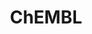 ---
layout: default
bigquery: https://console.cloud.google.com/bigquery?p=patents-public-data&d=ebi_chembl&page=dataset
citation: '"The ChEMBL database in 2017." Anna Gaulton, Anne Hersey, Michał Nowotka,
  A Patrícia Bento, Jon Chambers, David Mendez, Prudence Mutowo, Francis Atkinson,
  Louisa J Bellis, Elena Cibrián-Uhalte, Mark Davies, Nathan Dedman, Anneli Karlsson,
  María Paula Magariños, John P Overington, George Papadatos, Ines Smit, Andrew R
  Leach Nucleic acids Research (2017) 45 (Database Issue), D945-D954'
contributors: European Bioinformatics Institute
cost: None
description: ChEMBL Data is a manually curated database of small molecules used in
  drug discovery, including information about existing patented drugs.
documentation: 'schema: https://www.ebi.ac.uk/chembl/db_schema


  '
last_edit: Mon, 04 Apr 2022 19:07:30 GMT
location: https://console.cloud.google.com/marketplace/product/google_patents_public_datasets/chembl
maintained_by: EMBL-EBI, an outstation of European Molecular Biology Laboratory
related_publications: '

  ChEMBL: towards direct deposition of bioassay data.


  Mendez D, Gaulton A, Bento AP, Chambers J, De Veij M, Félix E, Magariños MP, Mosquera
  JF, Mutowo P, Nowotka M, Gordillo-Marañón M, Hunter F, Junco L, Mugumbate G, Rodriguez-Lopez
  M, Atkinson F, Bosc N, Radoux CJ, Segura-Cabrera A, Hersey A, Leach AR.


  — Nucleic Acids Res. 2019; 47(D1):D930-D940. doi: 10.1093/nar/gky1075

  '
schema_fields: '[''normal_range_max'', ''usan_stem_definition'', ''parameter_type'',
  ''job_id'', ''lle'', ''ddd_admr'', ''withdrawn_country'', ''ddd_value'', ''mc_target_accession'',
  ''le'', ''standard_relation'', ''heavy_atoms'', ''structure_type'', ''compound_key'',
  ''comp_class_id'', ''disease_efficacy'', ''accession'', ''abstract'', ''standard_inchi'',
  ''nda_type'', ''biocomp_id'', ''confidence'', ''domain_type'', ''level4_description'',
  ''clo_id'', ''warning_country'', ''text_value'', ''path'', ''topical'', ''qed_weighted'',
  ''standard_inchi_key'', ''black_box_warning'', ''last_page'', ''parent_molregno'',
  ''num_ro5_violations'', ''set_name'', ''site_name'', ''submission_date'', ''syn_type'',
  ''ddd_units'', ''record_id'', ''mol_atc_id'', ''curated_by'', ''tbl'', ''warning_type'',
  ''standard_flag'', ''ddd_comment'', ''mol_frac_id'', ''assay_desc'', ''assay_param_id'',
  ''as_id'', ''warning_class'', ''molfile'', ''bto_id'', ''pubmed_id'', ''targrel_id'',
  ''mw_monoisotopic'', ''warning_year'', ''usan_substem'', ''alert_set_id'', ''mc_target_name'',
  ''rtb'', ''prod_pat_id'', ''patent_id'', ''prediction_method'', ''parent_go_id'',
  ''frac_class_id'', ''oc_id'', ''src_compound_id'', ''tax_id'', ''country'', ''helm_notation'',
  ''alogp'', ''delist_flag'', ''predbind_id'', ''l7'', ''actsm_id'', ''volume'', ''atc_code'',
  ''description'', ''mesh_heading'', ''db_version'', ''bao_format'', ''cell_name'',
  ''cell_source_tax_id'', ''canonical_smiles'', ''mc_target_type'', ''doc_type'',
  ''substrate_record_id'', ''strength'', ''confidence_score'', ''cx_logd'', ''standard_value'',
  ''usan_stem_id'', ''frac_code'', ''withdrawn_year'', ''first_page'', ''normal_range_min'',
  ''res_stem_id'', ''source'', ''target_desc'', ''sitecomp_id'', ''cpd_str_alert_id'',
  ''num_alerts'', ''hba'', ''activity_id'', ''patent_use_code'', ''smarts'', ''issue'',
  ''bao_endpoint'', ''drug_record_id'', ''drug_product_flag'', ''acd_logd'', ''irac_class_id'',
  ''l8'', ''parent_id'', ''published_units'', ''acd_logp'', ''hrac_code'', ''mecref_id'',
  ''acd_most_apka'', ''domain_id'', ''relationship_type'', ''rgid'', ''pathway_id'',
  ''who_name'', ''published_relation'', ''standard_type'', ''inorganic_flag'', ''component_synonym'',
  ''pref_name'', ''caloha_id'', ''met_comment'', ''orig_description'', ''mechanism_of_action'',
  ''mesh_id'', ''downgraded'', ''pathway_key'', ''assay_cell_type'', ''sequence_md5sum'',
  ''molecular_species'', ''definition'', ''dosed_ingredient'', ''active_molregno'',
  ''mw_freebase'', ''hba_lipinski'', ''idx'', ''withdrawn_flag'', ''product_id'',
  ''priority'', ''pchembl_value'', ''parenteral'', ''protclasssyn_id'', ''assay_category'',
  ''stem'', ''published_type'', ''withdrawn_reason'', ''updated_by'', ''selectivity_comment'',
  ''action_type'', ''component_id'', ''who_extra'', ''entity_type'', ''mutation'',
  ''ap_id'', ''standard_text_value'', ''annotation'', ''label'', ''prodrug'', ''journal'',
  ''level1'', ''tid_fixed'', ''end_position'', ''target_mapping'', ''direct_interaction'',
  ''sequence'', ''assay_strain'', ''ddd_id'', ''alert_name'', ''cell_ontology_id'',
  ''trade_name'', ''value'', ''dosage_form'', ''go_id'', ''uberon_id'', ''ass_cls_map_id'',
  ''chebi_par_id'', ''ad_type'', ''status'', ''compound_name'', ''patent_expire_date'',
  ''publication_number'', ''doc_id'', ''hbd'', ''full_molformula'', ''major_class'',
  ''usan_stem'', ''units'', ''short_name'', ''sei'', ''cell_description'', ''met_conversion'',
  ''num_lipinski_ro5_violations'', ''type'', ''mol_hrac_id'', ''aromatic_rings'',
  ''ridx'', ''mol_irac_id'', ''creation_date'', ''natural_product'', ''toid'', ''homologue'',
  ''tid'', ''enzyme_name'', ''class_level'', ''irac_code'', ''assay_test_type'', ''standard_units'',
  ''name'', ''comments'', ''aspect'', ''class_type'', ''chembl_id'', ''assay_class_id'',
  ''cidx'', ''related_tid'', ''level2'', ''bao_id'', ''psa'', ''level3'', ''organism'',
  ''site_id'', ''doi'', ''ref_url'', ''ingredient'', ''innovator_company'', ''cell_source_organism'',
  ''l3'', ''acd_most_bpka'', ''uo_units'', ''tissue_id'', ''met_id'', ''approval_date'',
  ''site_residues'', ''ref_type'', ''log_id'', ''max_phase'', ''level2_description'',
  ''component_type'', ''drug_substance_flag'', ''warning_id'', ''alert_id'', ''first_in_class'',
  ''species_group_flag'', ''parameter_value'', ''warnref_id'', ''cx_most_apka'', ''route'',
  ''isoform'', ''standard_upper_value'', ''cell_source_tissue'', ''src_id'', ''molregno'',
  ''src_assay_id'', ''hbd_lipinski'', ''protein_class_id'', ''cl_lincs_id'', ''start_position'',
  ''qudt_units'', ''cx_most_bpka'', ''mechanism_comment'', ''assay_type'', ''last_active'',
  ''withdrawn_class'', ''assay_organism'', ''synonyms'', ''usan_year'', ''curation_comment'',
  ''parent_type'', ''stat'', ''domain_name'', ''assay_tax_id'', ''research_stem'',
  ''metabolite_record_id'', ''result_flag'', ''l1'', ''polymer_flag'', ''molecular_mechanism'',
  ''hrac_class_id'', ''mec_id'', ''activity_count'', ''patent_no'', ''level3_description'',
  ''availability_type'', ''src_short_name'', ''relation'', ''therapeutic_flag'', ''activity_comment'',
  ''assay_tissue'', ''company'', ''assay_source'', ''relationship'', ''indref_id'',
  ''l2'', ''ro3_pass'', ''protein_class_desc'', ''efo_term'', ''chirality'', ''variant_id'',
  ''applicant_full_name'', ''upper_value'', ''assay_id'', ''l4'', ''domain_description'',
  ''mc_tax_id'', ''oral'', ''formulation_id'', ''metref_id'', ''updated_on'', ''bei'',
  ''first_approval'', ''comp_go_id'', ''ref_id'', ''year'', ''full_mwt'', ''smid'',
  ''data_validity_comment'', ''efo_id'', ''compsyn_id'', ''title'', ''protein_class_synonym'',
  ''mc_organism'', ''drugind_id'', ''level1_description'', ''indication_class'', ''enzyme_tid'',
  ''published_value'', ''molsyn_id'', ''stem_class'', ''level5'', ''targcomp_id'',
  ''molecule_type'', ''l5'', ''warning_description'', ''src_description'', ''potential_duplicate'',
  ''active_ingredient'', ''db_source'', ''level4'', ''version'', ''relationship_desc'',
  ''cellosaurus_id'', ''entity_id'', ''authors'', ''subgroup'', ''compd_id'', ''previous_company'',
  ''aidx'', ''co_stem_id'', ''cell_id'', ''std_act_id'', ''cx_logp'', ''assay_subcellular_fraction'',
  ''binding_site_comment'', ''l6'', ''target_type'', ''max_phase_for_ind'', ''source_domain_id'']'
shortname: chembl
tags:
- biotechnology
- health
- chemical
- bioinformatics
- medical
terms_of_use: CC BY-SA 3.0
title: ChEMBL
uuid: e232a192-965c-4ec9-904c-155b6dfe56c5
---
